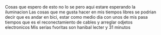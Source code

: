 Cosas que espero de esto no lo se pero aqui estare esperando la iluminacion 
Las cosas que me gusta hacer en mis tiempos libres se podrian decir que es andar en bici, estar como medio dia con unos de mis pasa tiempos que es el reconectamiento de cables y arreglar odjetos electronicos
Mis serias fvoritas son hanibal lecter y 31 minutos
